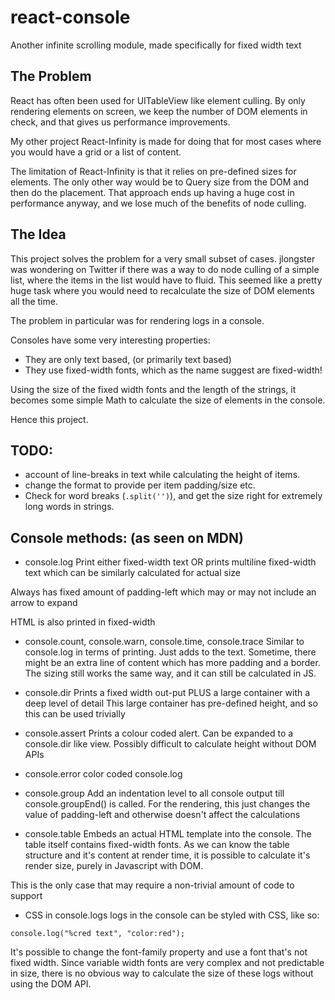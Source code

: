 react-console
=============

Another infinite scrolling module, made specifically for fixed width text

## The Problem
React has often been used for UITableView like element culling. By only rendering elements on screen, we keep the number of 
DOM elements in check, and that gives us performance improvements.

My other project React-Infinity is made for doing that for most cases where you would have a grid or a list of content.

The limitation of React-Infinity is that it relies on pre-defined sizes for elements. The only other way would be to Query size from the DOM and then do the placement. That approach ends up having a huge cost in performance anyway, and we lose much of the benefits of node culling.

## The Idea
This project solves the problem for a very small subset of cases. jlongster was wondering on Twitter if there was a way to do node culling of a simple list, where the items in the list would have to fluid. This seemed like a pretty huge task where you would need to recalculate the size of DOM elements all the time.

The problem in particular was for rendering logs in a console.

Consoles have some very interesting properties:

- They are only text based, (or primarily text based)
- They use fixed-width fonts, which as the name suggest are fixed-width!

Using the size of the fixed width fonts and the length of the strings, it becomes some simple Math to calculate the size of elements in the console.

Hence this project.

## TODO:
- account of line-breaks in text while calculating the height of items.
- change the format to provide per item padding/size etc.
- Check for word breaks (`.split('')`), and get the size right for extremely long words in strings.


## Console methods: (as seen on MDN)



- console.log
Print either fixed-width text
OR prints multiline fixed-width text which can be similarly calculated for actual size

Always has fixed amount of padding-left which may or may not include an arrow to expand

HTML is also printed in fixed-width

- console.count, console.warn, console.time, console.trace
Similar to console.log in terms of printing. Just adds to the text. Sometime, there might be an extra line of content which has more padding and a border. The sizing still works the same way, and it can still be calculated in JS.

- console.dir
Prints a fixed width out-put PLUS a large container with a deep level of detail
This large container has pre-defined height, and so this can be used trivially

- console.assert
Prints a colour coded alert.
Can be expanded to a console.dir like view. Possibly difficult to calculate height without DOM APIs

- console.error
color coded console.log

- console.group
Add an indentation level to all console output till console.groupEnd() is called. For the rendering, this just changes the value of padding-left and otherwise doesn't affect the calculations

- console.table
Embeds an actual HTML template into the console. The table itself contains fixed-width fonts. As we can know the table structure and it's content at render time, it is possible to calculate it's render size, purely in Javascript with DOM. 

This is the only case that may require a non-trivial amount of code to support

- CSS in console.logs
logs in the console can be styled with CSS, like so:

```
console.log("%cred text", "color:red");
```

It's possible to change the font-family property and use a font that's not fixed width. Since variable width fonts are very complex and not predictable in size, there is no obvious way to calculate the size of these logs without using the DOM API.
